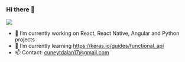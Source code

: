 ### Hi there 👋

![](https://komarev.com/ghpvc/?username=cuneytdev&color=brightgreen&style=flat-square)

- 🔭 I’m currently working on React, React Native, Angular and Python projects
- 🌱 I’m currently learning https://keras.io/guides/functional_api
- 📫 Contact: cuneytdalan17@gmail.com

<!--
**cuneytdev/cuneytdev** is a ✨ _special_ ✨ repository because its `README.md` (this file) appears on your GitHub profile.

Here are some ideas to get you started:

- 👯 I’m looking to collaborate on ... 
- 🤔 I’m looking for help with ...
- 😄 Pronouns: ...
- ⚡ Fun fact: ...
-->
